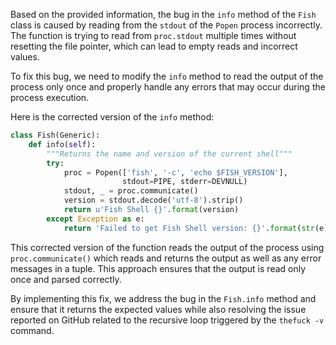 Based on the provided information, the bug in the `info` method of the `Fish` class is caused by reading from the `stdout` of the `Popen` process incorrectly. The function is trying to read from `proc.stdout` multiple times without resetting the file pointer, which can lead to empty reads and incorrect values.

To fix this bug, we need to modify the `info` method to read the output of the process only once and properly handle any errors that may occur during the process execution.

Here is the corrected version of the `info` method:

```python
class Fish(Generic):
    def info(self):
        """Returns the name and version of the current shell"""
        try:
            proc = Popen(['fish', '-c', 'echo $FISH_VERSION'],
                         stdout=PIPE, stderr=DEVNULL)
            stdout, _ = proc.communicate()
            version = stdout.decode('utf-8').strip()
            return u'Fish Shell {}'.format(version)
        except Exception as e:
            return 'Failed to get Fish Shell version: {}'.format(str(e))
```

This corrected version of the function reads the output of the process using `proc.communicate()` which reads and returns the output as well as any error messages in a tuple. This approach ensures that the output is read only once and parsed correctly.

By implementing this fix, we address the bug in the `Fish.info` method and ensure that it returns the expected values while also resolving the issue reported on GitHub related to the recursive loop triggered by the `thefuck -v` command.